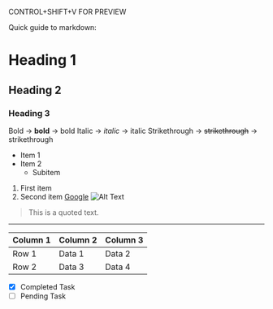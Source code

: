 CONTROL+SHIFT+V FOR PREVIEW

Quick guide to markdown:
# Heading 1
## Heading 2
### Heading 3
Bold → **bold** → bold
Italic → *italic* → italic
Strikethrough → ~~strikethrough~~ → strikethrough
- Item 1
- Item 2
  - Subitem
1. First item
2. Second item
[Google](https://www.google.com)
![Alt Text](https://example.com/image.jpg)
> This is a quoted text.
---
| Column 1 | Column 2 | Column 3 |
|----------|----------|----------|
| Row 1    | Data 1   | Data 2   |
| Row 2    | Data 3   | Data 4   |
- [x] Completed Task
- [ ] Pending Task
